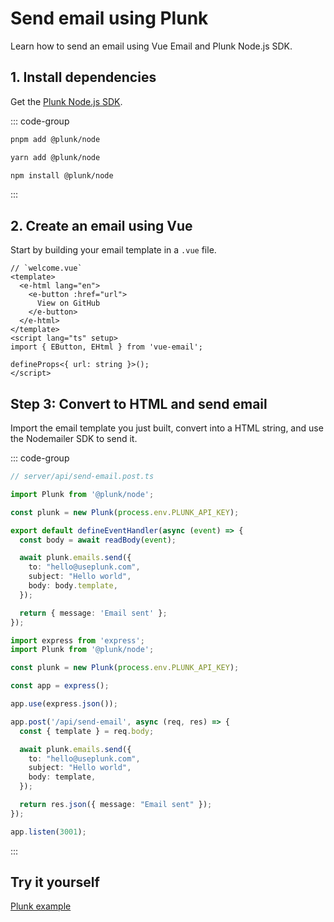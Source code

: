 # Send email using Plunk
Learn how to send an email using Vue Email and Plunk Node.js SDK.


## 1. Install dependencies

Get the [Plunk Node.js SDK](https://www.npmjs.com/package/@plunk/node).

::: code-group
  ```bash [pnpm]
  pnpm add @plunk/node
  ```
  ```bash [yarn]
  yarn add @plunk/node
  ```
  ```bash [npm]
  npm install @plunk/node
  ```
:::


## 2. Create an email using Vue

Start by building your email template in a `.vue` file.


```vue
// `welcome.vue`
<template>
  <e-html lang="en">
    <e-button :href="url">
      View on GitHub
    </e-button>
  </e-html>
</template>
<script lang="ts" setup>
import { EButton, EHtml } from 'vue-email';

defineProps<{ url: string }>();
</script>
```

## Step 3: Convert to HTML and send email

Import the email template you just built, convert into a HTML string, and use the Nodemailer SDK to send it.

::: code-group

```ts [Nuxt 3]
// server/api/send-email.post.ts

import Plunk from '@plunk/node';

const plunk = new Plunk(process.env.PLUNK_API_KEY);

export default defineEventHandler(async (event) => {
  const body = await readBody(event);

  await plunk.emails.send({
    to: "hello@useplunk.com",
    subject: "Hello world",
    body: body.template,
  });

  return { message: 'Email sent' };
});
```

```ts [NodeJs]
import express from 'express';
import Plunk from '@plunk/node';

const plunk = new Plunk(process.env.PLUNK_API_KEY);

const app = express();

app.use(express.json());

app.post('/api/send-email', async (req, res) => {
  const { template } = req.body;

  await plunk.emails.send({
    to: "hello@useplunk.com",
    subject: "Hello world",
    body: template,
  });

  return res.json({ message: "Email sent" });
});

app.listen(3001);
```

:::

## Try it yourself

[Plunk example](https://github.com/Dave136/vue-email)